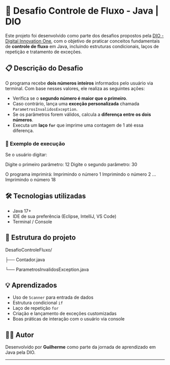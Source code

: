 # 🚀 Desafio Controle de Fluxo - Java | DIO

Este projeto foi desenvolvido como parte dos desafios propostos pela [DIO - Digital Innovation One](https://www.dio.me/), com o objetivo de praticar conceitos fundamentais de **controle de fluxo** em Java, incluindo estruturas condicionais, laços de repetição e tratamento de exceções.

## 📋 Descrição do Desafio

O programa recebe **dois números inteiros** informados pelo usuário via terminal. Com base nesses valores, ele realiza as seguintes ações:

- Verifica se o **segundo número é maior que o primeiro**.
- Caso contrário, lança uma **exceção personalizada** chamada `ParametrosInvalidosException`.
- Se os parâmetros forem válidos, calcula a **diferença entre os dois números**.
- Executa um **laço `for`** que imprime uma contagem de 1 até essa diferença.

### 🧠 Exemplo de execução

Se o usuário digitar:

Digite o primeiro parâmetro: 12 
Digite o segundo parâmetro: 30

O programa imprimirá:
Imprimindo o número 1 
Imprimindo o número 2 
... 
Imprimindo o número 18

## 🛠️ Tecnologias utilizadas

- Java 17+
- IDE de sua preferência (Eclipse, IntelliJ, VS Code)
- Terminal / Console

## 📂 Estrutura do projeto
DesafioControleFluxo/ 

├── Contador.java 

└── ParametrosInvalidosException.java


## 💡 Aprendizados

- Uso de `Scanner` para entrada de dados
- Estrutura condicional `if`
- Laço de repetição `for`
- Criação e lançamento de exceções customizadas
- Boas práticas de interação com o usuário via console

## 🙋‍♂️ Autor

Desenvolvido por **Guilherme** como parte da jornada de aprendizado em Java pela DIO.

---

